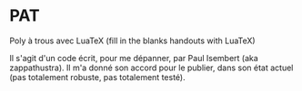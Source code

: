 PAT
===

Poly à trous avec LuaTeX (fill in the blanks handouts with LuaTeX)

Il s'agit d'un code écrit, pour me dépanner, par Paul Isembert (aka zappathustra). Il m'a donné son accord pour le publier, dans son état actuel (pas totalement robuste, pas totalement testé).
